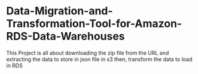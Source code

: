 # Data-Migration-and-Transformation-Tool-for-Amazon-RDS-Data-Warehouses
This Project is all about downloading the zip file from the URL and extracting the data to store in json file in s3 then, transform the data to load in RDS
